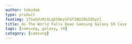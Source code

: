 ```yaml
---
author: tokodab
type: product
featimg: 1fSoOdvMzXLqX5NmySFQfIBQ20GI05ptl
title: As The World Falls Down Samsung Galaxy S9 Case
tags: [samsung, galaxy, s9]
category: [samsung]
---
```

